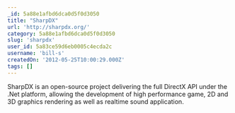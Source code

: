 ```yaml
---
_id: 5a88e1afbd6dca0d5f0d3050
title: "SharpDX"
url: 'http://sharpdx.org/'
category: 5a88e1afbd6dca0d5f0d3050
slug: 'sharpdx'
user_id: 5a83ce59d6eb0005c4ecda2c
username: 'bill-s'
createdOn: '2012-05-25T10:00:29.000Z'
tags: []
---
```


SharpDX is an open-source project delivering the full DirectX API under the .Net platform, allowing the development of high performance game, 2D and 3D graphics rendering as well as realtime sound application.
